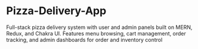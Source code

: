 # Pizza-Delivery-App
Full-stack pizza delivery system with user and admin panels built on MERN, Redux, and Chakra UI. Features menu browsing, cart management, order tracking, and admin dashboards for order and inventory control
